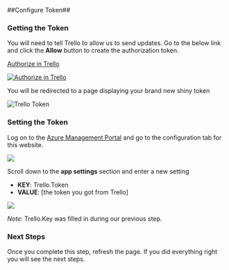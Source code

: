 ﻿##Configure Token##

### Getting the Token ###
You will need to tell Trello to allow us to send updates.  Go to the below link and click the **Allow** button to create the authorization token. 

[Authorize in Trello]({0})

[![Authorize in Trello](Assets/Trello_Authorize.png)]({0})

You will be redirected to a page displaying your brand new shiny token

![Trello Token](Assets/Trello_Token.png)

### Setting the Token ###

Log on to the [Azure Management Portal](https://manage.windowsazure.com/)  and go to the configuration tab for this website. 

![](Assets/Azure_Config.png)


Scroll down to the **app settings** section and enter a new setting 

- **KEY**:  Trello.Token
- **VALUE**:  [the token you got from Trello]

![](Assets/Azure_AppSettings.png)


*Note*: Trello.Key was filled in during our previous step.

### Next Steps ###
Once you complete this step, refresh the page.  If you did everything right you will see the next steps. 